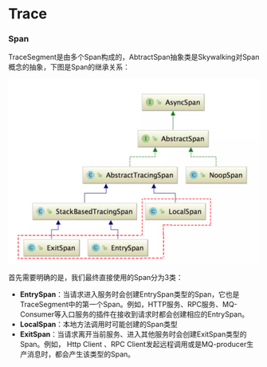 # Trace

### Span

TraceSegment是由多个Span构成的，AbtractSpan抽象类是Skywalking对Span概念的抽象，下图是Span的继承关系：

![12-3](img\12-3.png)

首先需要明确的是，我们最终直接使用的Span分为3类：

- **EntrySpan**：当请求进入服务时会创建EntrySpan类型的Span，它也是TraceSegment中的第一个Span。例如，HTTP服务、RPC服务、MQ-Consumer等入口服务的插件在接收到请求时都会创建相应的EntrySpan。
- **LocalSpan**：本地方法调用时可能创建的Span类型
- **ExitSpan**：当请求离开当前服务、进入其他服务时会创建ExitSpan类型的Span。例如， Http Client 、RPC Client发起远程调用或是MQ-producer生产消息时，都会产生该类型的Span。